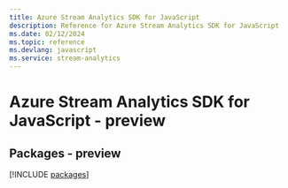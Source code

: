 ```yaml
---
title: Azure Stream Analytics SDK for JavaScript
description: Reference for Azure Stream Analytics SDK for JavaScript
ms.date: 02/12/2024
ms.topic: reference
ms.devlang: javascript
ms.service: stream-analytics
---
```

# Azure Stream Analytics SDK for JavaScript - preview
## Packages - preview
[!INCLUDE [packages](stream-analytics-index.md)]